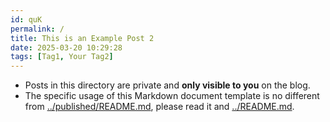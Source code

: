 ```yaml
---
id: quK
permalink: /
title: This is an Example Post 2
date: 2025-03-20 10:29:28
tags: [Tag1, Your Tag2]
---
```


- Posts in this directory are private and **only visible to you** on the blog.
- The specific usage of this Markdown document template is no different from [../published/README.md](../published/README.md), please read it and [../README.md](../README.md). 
